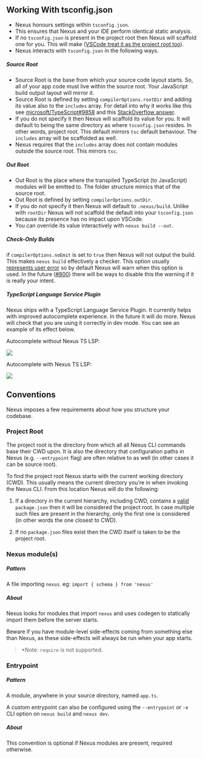 ## Working With tsconfig.json

- Nexus honours settings within `tsconfig.json`.
- This ensures that Nexus and your IDE perform identical static analysis.
- If no `tsconfig.json` is present in the project root then Nexus will scaffold one for you. This will make ([VSCode treat it as the project root too](https://vscode.readthedocs.io/en/latest/languages/typescript/#typescript-files-and-projects)).
- Nexus interacts with `tsconfig.json` in the following ways.

##### Source Root

- Source Root is the base from which your source code layout starts. So, all of your app code must live within the source root. Your JavaScript build output layout will mirror it.
- Source Root is defined by setting `compilerOptions.rootDir` and adding its value also to the `includes` array. For detail into why it works like this see [microsoft/TypeScript#9858](https://github.com/microsoft/TypeScript/issues/9858#issuecomment-533287263) and this [StackOverflow answer](https://stackoverflow.com/questions/57333825/can-you-pull-in-excludes-includes-options-in-typescript-compiler-api).
- If you do not specify it then Nexus will scaffold its value for you. It will default to being the same directory as where `tsconfig.json` resides. In other words, project root. This default mirrors `tsc` default behaviour. The `includes` array will be scaffolded as well.
- Nexus requires that the `includes` array does not contain modules outside the source root. This mirrors `tsc`.

##### Out Root

- Out Root is the place where the transpiled TypeScript (to JavaScript) modules will be emitted to. The folder structure mimics that of the source root.
- Out Root is defined by setting `compilerOptions.outDir`.
- If you do not specify it then Nexus will default to `.nexus/build`. Unlike with `rootDir` Nexus will not scaffold the default into your `tsconfig.json` because its presence has no impact upon VSCode.
- You can override its value interactively with `nexus build --out`.

##### Check-Only Builds

if `compilerOptions.noEmit` is set to `true` then Nexus will not output the build. This makes `nexus build` effectively a checker. This option usually [represents user error](https://github.com/graphql-nexus/nexus/issues/702) so by default Nexus will warn when this option is used. In the future ([#800](https://github.com/graphql-nexus/nexus/issues/800)) there will be ways to disable this the warning if it is really your intent.

##### TypeScript Language Service Plugin

Nexus ships with a TypeScript Language Service Plugin. It currently helps with improved autocomplete experience. In the future it will do more. Nexus will check that you are using it correctly in dev mode. You can see an example of its effect below.

Autocomplete without Nexus TS LSP:

![](https://user-images.githubusercontent.com/284476/82776800-1bbe0e00-9e1a-11ea-83a1-eb175b11a2ca.png)

Autocomplete with Nexus TS LSP:

![](https://user-images.githubusercontent.com/284476/82776802-1cef3b00-9e1a-11ea-88c3-065869407380.png)

## Conventions

Nexus imposes a few requirements about how you structure your codebase.

### Project Root

The project root is the directory from which all all Nexus CLI commands base their CWD upon. It is also the directory that configuration paths in Nexus (e.g. `--entrypoint` flag) are often relative to as well (in other cases it can be source root).

To find the project root Nexus starts with the current working directory (CWD). This usually means the current directory you're in when invoking the Nexus CLI. From this location Nexus will do the following:

1. If a directory in the current hierarchy, including CWD, contains a [valid](https://docs.npmjs.com/creating-a-package-json-file#required-name-and-version-fields) `package.json` then it will be considered the project root. In case multiple such files are present in the hierarchy, only the first one is considered (in other words the one closest to CWD).

2. If no `package.json` files exist then the CWD itself is taken to be the project root.

### Nexus module(s)

##### Pattern

A file importing `nexus`. eg: `import { schema } from 'nexus'`

##### About

Nexus looks for modules that import `nexus` and uses codegen to statically import them before the server starts.

Beware if you have module-level side-effects coming from something else than Nexus, as these side-effects will always be run when your app starts.

> \*Note: `require` is not supported.

### Entrypoint

##### Pattern

A module, anywhere in your source directory, named `app.ts`.

A custom entrypoint can also be configured using the `--entrypoint` or `-e` CLI option on `nexus build` and `nexus dev`.

##### About

This convention is optional if Nexus modules are present, required otherwise.
